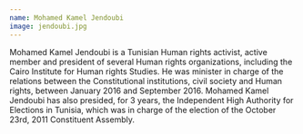 ```yaml
---
name: Mohamed Kamel Jendoubi
image: jendoubi.jpg
---
```

Mohamed Kamel Jendoubi is a Tunisian Human rights activist, active member and president of several Human rights organizations, including the Cairo Institute for Human rights Studies. He was minister in charge of the relations between the Constitutional institutions, civil society and Human rights, between January 2016 and September 2016. Mohamed Kamel Jendoubi has also presided, for 3 years, the Independent High Authority for Elections in Tunisia, which was in charge of the election of the October 23rd, 2011 Constituent Assembly.
